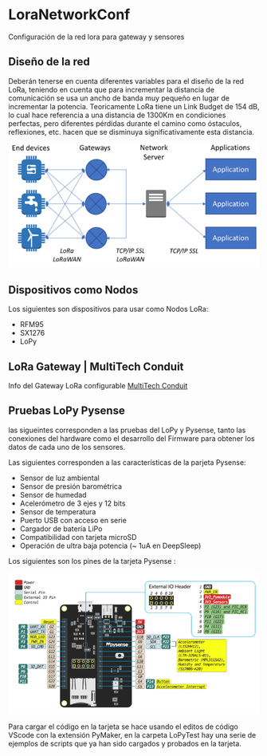 # LoraNetworkConf
Configuración de la red lora para gateway y sensores

## Diseño de la red

Deberán tenerse en cuenta diferentes variables para el diseño de la red LoRa, teniendo en cuenta que para incrementar la distancia de comunicación se usa un ancho de banda muy pequeño en lugar de incrementar la potencia. Teoricamente LoRa tiene un Link Budget de 154 dB, lo cual hace referencia a una distancia de 1300Km en condiciones perfectas, pero diferentes pérdidas durante el camino como óstaculos, reflexiones, etc. hacen que se disminuya significativamente esta distancia. 

![alt Network](https://github.com/diegoavellanedat17/LoraNetworkConf/blob/master/LoraNetwork.PNG)


## Dispositivos como Nodos
Los siguientes son dispositivos para usar como Nodos LoRa: 
- RFM95
- SX1276
- LoPy

## LoRa Gateway | MultiTech Conduit 
Info del Gateway LoRa configurable [ MultiTech Conduit ](https://www.multitech.com/brands/multiconnect-conduit)

## Pruebas LoPy Pysense
las sigueintes corresponden a las pruebas del LoPy y Pysense, tanto las conexiones del hardware como el desarrollo del Firmware para obtener los datos de cada uno de los sensores.

Las siguientes corresponden a las características de la parjeta Pysense:
- Sensor de luz ambiental
- Sensor de presión barométrica
- Sensor de humedad
- Acelerómetro de 3 ejes y 12 bits
- Sensor de temperatura
- Puerto USB con acceso en serie
- Cargador de batería LiPo
- Compatibilidad con tarjeta microSD
- Operación de ultra baja potencia (~ 1uA en DeepSleep)

Los siguientes son los pines de la tarjeta Pysense :

![alt Pysense](https://github.com/diegoavellanedat17/LoraNetworkConf/blob/master/Pysense.PNG)

Para cargar el código en la tarjeta se hace usando el editos de código VScode con la extensión PyMaker, en la carpeta LoPyTest hay una serie de ejemplos de scripts que ya han sido cargados y probados en la tarjeta.
